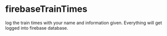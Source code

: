 # firebaseTrainTimes

log the train times with your name and information given. Everything will get logged into firebase database.